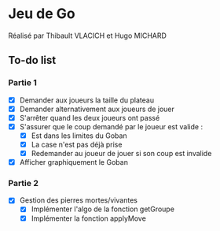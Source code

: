 # Jeu de Go

Réalisé par Thibault VLACICH et Hugo MICHARD

## To-do list

### Partie 1
- [x] Demander aux joueurs la taille du plateau
- [x] Demander alternativement aux joueurs de jouer
- [x] S'arrêter quand les deux joueurs ont passé
- [x] S'assurer que le coup demandé par le joueur est valide :
  - [x] Est dans les limites du Goban
  - [x] La case n'est pas déjà prise
  - [x] Redemander au joueur de jouer si son coup est invalide
- [x] Afficher graphiquement le Goban

### Partie 2
- [x] Gestion des pierres mortes/vivantes
  - [x] Implémenter l'algo de la fonction getGroupe
  - [x] Implémenter la fonction applyMove

